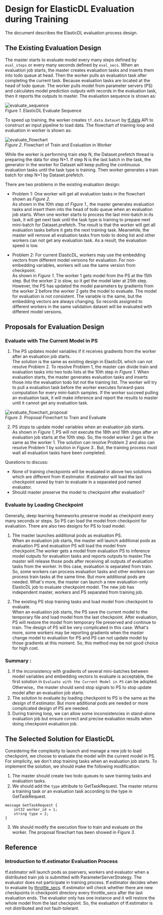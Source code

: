# Design for ElasticDL Evaluation during Training

The document describes the ElasticDL evaluation process design.

## The Existing Evaluation Design

The master starts to evaluate model every many steps defined by `eval_steps` or every many seconds defined by `eval_secs`. When an evaluation job starts, the master creates evaluation tasks and inserts them into todo queue at head. Then the worker pulls an evaluation task after completing the current task. Because evaluation tasks are located at the head of todo queue. The worker pulls model from parameter servers (PS) and calculates model prediction outputs with records in the evaluation task, then it reports the outputs to master. The evaluation sequence is shown as:

![evaluate_sequence](/docs/images/evaluate_sequence.svg) \
 <em>Figure 1</em>. ElasticDL Evaluate Sequence

To speed up training, the worker creates `tf.data.Dataset` by [tf.data]((https://www.tensorflow.org/guide/data_performance)) API to construct an input pipeline to load data. The flowchart of training loop and evaluation in worker is shown as:

![evaluate_flowchart](/docs/images/train_and_evaluate_flowchart.svg)\
<em>Figure 2</em>. Flowchart of Train and Evaluation in Worker

While the worker is performing train step N, the Dataset.prefetch thread is preparing the data for step N+1. If step N is the last batch in the task,  the generator in the worker for Dataset will keep pulling the continuous evaluation tasks until the task type is training. Then worker generates a train batch for step N+1 by Dataset.prefetch. 

There are two problems in the existing evaluation design:

* Problem 1: One worker will get all evaluation tasks in the flowchart shown as <em>Figure 2</em>.\
As shown in the 10th step of <em> Figure 1.</em>, the master generates evaluation tasks and insert them into the head of todo queue when an evaluation job starts. When one worker starts to process the last mini-batch in its task, it will get next task until the task type is training to prepare next mini-batch for Dataset.prefetch. The result is that the worker will get all evaluation tasks before it gets the next training task. Meanwhile, the master will remove all evaluation tasks from todo to doing list and other workers can not get any evaluation task. As a result, the evaluation speed is low.

* Problem 2: 
For current ElasticDL, workers may use the embedding vectors from different model versions for evaluation. For non-embedding variables, workers will use the same version from checkpoint.\
As shown in <em>Figure 1</em>. The worker 1 gets model from the PS at the 15th step. But the worker 2 is slow, so it get the model later at 25th step. However, the PS has updated the model parameters by gradients from the worker 2 before the worker 2 gets the model to evaluate. The model for evaluation is not consistent. The variable is the same, but the embedding vectors are always changing. So records assigned to different workers in the same validation dataset will be evaluated with different model versions. 


## Proposals for Evaluation Design
### Evaluate with The Current Model in PS 
1. The PS updates model variables if it receives gradients from the worker after an evaluation job starts.\
The solution is the same as existing design in ElasticDL which can not resolve Problem 2. To resolve Problem 1, the master can divide train and evaluation tasks into two todo lists at the 10th step in <em>Figure 1</em>. When evaluation starts, the master generates evaluation tasks and inserts those into the evaluation todo list not the training list. The worker will try to pull a evaluation task before the worker executes forward-pass computation for every mini-batch samples. If the worker succeed pulling an evaluation task, it will make inference and report the results to master until it cannot get any evaluation task. 

![evaluate_flowchart_proposal](/docs/images/train_and_evaluate_flowchart_proposal.svg)\
<em>Figure 3</em>. Proposal Flowchart to Train and Evaluate

2. PS stops to update model variables when an evaluation job starts.\
As shown in <em>Figure 1</em>, PS will not execute the 18th and 19th steps after an evaluation job starts at the 10th step. So, the model worker 2 get is the same as the worker 1. The solution can resolve Problem 2 and also can resolve Problem 1 by solution in <em>Figure 3.</em>. But, the training process must wait all evaluation tasks have been completed. 

Questions to discuss:
* None of training checkpoints will be evaluated in above two solutions which are different from tf.estimator. tf.estimator will load the last checkpoint saved by train to evaluate in a separated pod named evaluator. 
* Should master preserve the model to checkpoint after evaluation?

### Evaluate by Loading Checkpoint
Generally, deep learning frameworks preserve model as checkpoint every many seconds or steps. So PS can load the model from checkpoint for evaluation. There are also two designs for PS to load model. 

1. The master launches additional pods as evaluation PS.\
When an evaluation job starts, the master will launch additional pods as evaluation PS and evaluation PS will load the model from checkpoint.The worker gets a model from evaluation PS to inference model outputs for evaluation tasks and reports outputs to master.The master will release those pods after receiving all outputs of evaluation tasks from the worker. In this case, evaluation is separated from train. So, some workers can process evaluation tasks and other workers can process train tasks at the same time. But more additional pods are needed. What's more, the master can launch a new evaluation-only ElasticDL job to evaluate checkpoint model. The new job has independent master, workers and PS separated from training job.

2. The existing PS stop training tasks and load model from checkpoint to evaluate.\
When an evaluation job starts, the PS save the current model to the temporary file and load model from the last checkpoint. After evaluation, PS will restore the model from temporary file preserved and continue to train. The design of PS will be very complicated in this case. What's more, some workers may be reporting gradients when the master change model to evaluation for PS and PS can not update model by those gradients at this moment. So, this method may be not good choice for high cost.


### Summary :
1. If the inconsistency with gradients of several mini-batches  between model variables and embedding vectors to evaluate is acceptable, the first solution in `Evaluate with the Current Model in PS` can be adopted. Otherwise，the master should send stop signals to PS to stop update model after an evaluation job starts.
2. The solution to evaluate by loading checkpoint to PS is the same as the design of tf.estimator. But more additional pods are needed or more complicated design of PS are needed. 
3. During training loop, we can allow some inconsistencies in stand-alone evaluation job but ensure correct and precise evaluation results when doing checkpoint evaluation job.

## The Selected Solution for ElasticDL
Considering the complexity to launch and manage a new job to load checkpoint, we choose to evaluate the model with the current model in PS. For simplicity, we don't stop training tasks when an evaluation job starts. To implement the solution, we should make the following modification:
1. The master should create two todo queues to save training tasks and evaluation tasks.
2. We should add the `type` attribute to GetTaskRequest. The master returns a training task or an evaluation task according to the type in GetTaskRequest. 
```
message GetTaskRequest {
    int32 worker_id = 1;
    string type = 2;
}
```
3. We should modify the execution flow to train and evaluate on the worker. The proposal flowchart has been showed in <em>Figure 3</em>.

## Reference
### Introduction to tf.estimator Evaluation Process
tf.estimator will launch pods as pservers, workers and evaluator when a distributed train job is submitted with ParameterServerStrategy. The evaluator does not participate in training process. tf.estimator decides when to evaluate by [throttle_secs](https://www.tensorflow.org/api_docs/python/tf/estimator/EvalSpec#throttle_secs). tf.estimator will check whether there are new checkpoints in checkpoint directory every throttle_secs after the last evaluation ends. The evaluator only has one instance and it will restore the whole model from the last checkpoint. So, the evaluation of tf.estimator is not distributed and not fault-tolerant.
